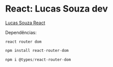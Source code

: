 # React: Lucas Souza dev 

<a href="https://www.youtube.com/watch?v=1bEbBkWc4-I&list=PL29TaWXah3iZktD5o1IHbc7JDqG_80iOm&index=1&pp=iAQB">Lucas Souza React<a/>

Dependências: 
```js
react router dom
```

```js 
npm install react-router-dom
```

```js
npm i @types/react-router-dom
```